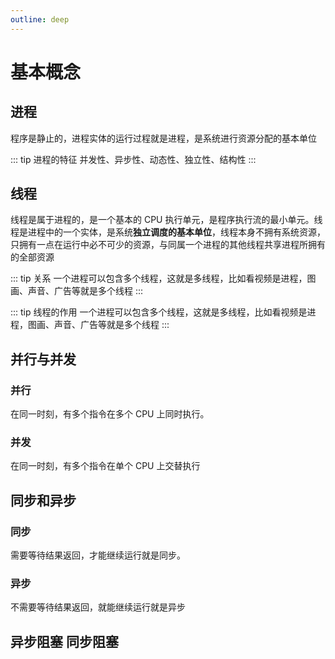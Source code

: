 ```yaml
---
outline: deep
---
```

# 基本概念

## 进程

程序是静止的，进程实体的运行过程就是进程，是系统进行资源分配的基本单位

::: tip 进程的特征
并发性、异步性、动态性、独立性、结构性
:::



## 线程

线程是属于进程的，是一个基本的 CPU 执行单元，是程序执行流的最小单元。线程是进程中的一个实体，是系统**独立调度的基本单位**，线程本身不拥有系统资源，只拥有一点在运行中必不可少的资源，与同属一个进程的其他线程共享进程所拥有的全部资源

::: tip 关系
一个进程可以包含多个线程，这就是多线程，比如看视频是进程，图画、声音、广告等就是多个线程
:::

::: tip 线程的作用
一个进程可以包含多个线程，这就是多线程，比如看视频是进程，图画、声音、广告等就是多个线程
:::
## 并行与并发

### 并行

在同一时刻，有多个指令在多个 CPU 上同时执行。

### 并发

在同一时刻，有多个指令在单个 CPU 上交替执行

## 同步和异步

### 同步

需要等待结果返回，才能继续运行就是同步。

### 异步

不需要等待结果返回，就能继续运行就是异步


## 异步阻塞 同步阻塞 


